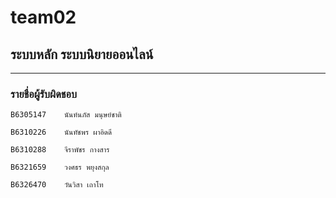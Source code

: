 # team02
## ระบบหลัก ระบบนิยายออนไลน์

<hr/>

### รายชื่อผู้รับผิดชอบ

```
B6305147    นันท์นภัส มนุษย์ชาติ
```
```
B6310226    นันทัชพร ผาอิดดี
```
```
B6310288    จีราพัชร กางสาร
```
```
B6321659    วงศธร พยุงสกุล
```
```
ฺB6326470    วันวิสา เถาโท 
```